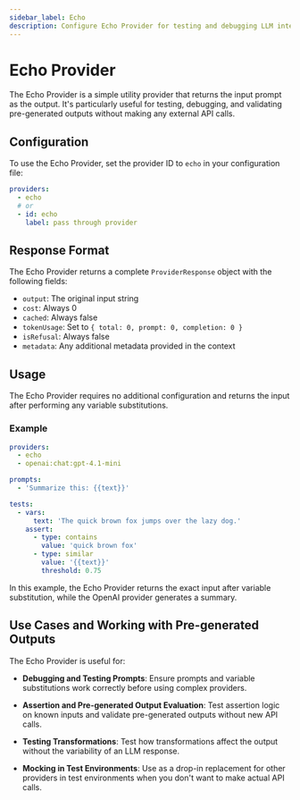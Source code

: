 ```yaml
---
sidebar_label: Echo
description: Configure Echo Provider for testing and debugging LLM integrations with zero-cost pass-through responses, perfect for validating pre-generated outputs locally
---
```


# Echo Provider

The Echo Provider is a simple utility provider that returns the input prompt as the output. It's particularly useful for testing, debugging, and validating pre-generated outputs without making any external API calls.

## Configuration

To use the Echo Provider, set the provider ID to `echo` in your configuration file:

```yaml
providers:
  - echo
  # or
  - id: echo
    label: pass through provider
```

## Response Format

The Echo Provider returns a complete `ProviderResponse` object with the following fields:

- `output`: The original input string
- `cost`: Always 0
- `cached`: Always false
- `tokenUsage`: Set to `{ total: 0, prompt: 0, completion: 0 }`
- `isRefusal`: Always false
- `metadata`: Any additional metadata provided in the context

## Usage

The Echo Provider requires no additional configuration and returns the input after performing any variable substitutions.

### Example

```yaml
providers:
  - echo
  - openai:chat:gpt-4.1-mini

prompts:
  - 'Summarize this: {{text}}'

tests:
  - vars:
      text: 'The quick brown fox jumps over the lazy dog.'
    assert:
      - type: contains
        value: 'quick brown fox'
      - type: similar
        value: '{{text}}'
        threshold: 0.75
```

In this example, the Echo Provider returns the exact input after variable substitution, while the OpenAI provider generates a summary.

## Use Cases and Working with Pre-generated Outputs

The Echo Provider is useful for:

- **Debugging and Testing Prompts**: Ensure prompts and variable substitutions work correctly before using complex providers.

- **Assertion and Pre-generated Output Evaluation**: Test assertion logic on known inputs and validate pre-generated outputs without new API calls.

- **Testing Transformations**: Test how transformations affect the output without the variability of an LLM response.

- **Mocking in Test Environments**: Use as a drop-in replacement for other providers in test environments when you don't want to make actual API calls.
